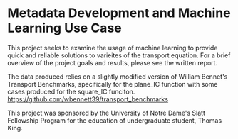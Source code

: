 # Metadata Development and Machine Learning Use Case

This project seeks to examine the usage of machine learning to provide quick and reliable solutions to varieites of the transport equation. For a brief overview of the project goals and results, please see the written report. 

The data produced relies on a slightly modified version of William Bennet's Transport Benchmarks, specifically for the plane_IC function with some cases produced for the square_IC funciton. 
https://github.com/wbennett39/transport_benchmarks

This project was sponsored by the University of Notre Dame's Slatt Fellowship Program for the education of undergraduate student, Thomas King.
